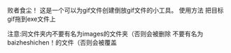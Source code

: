 败者食尘！
这是一个可以为gif文件创建倒放gif文件的小工具。
使用方法
把目标gif拖到exe文件上

注意:同文件夹内不要有名为images的文件夹（否则会被删除
不要有名为baizheshichen！的文件（否则会被覆盖